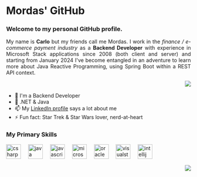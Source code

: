 <h1>Mordas' GitHub</h1>
<h3 style="text-align: justify;">Welcome to my personal GitHub profile.</h3>

<p style="text-align: justify;"></h2>My name is <b>Carlo</b> but my friends call me Mordas. I work in the <i>finance / e-commerce payment industry</i> as a <b>Backend Developer</b> with experience in Microsoft Stack applications since 2008 (both client and server) and starting from January 2024 I've become entangled in an adventure to learn more about Java Reactive Programming, using Spring Boot within a REST API context.</p>

<p>
<div class="clearfix">
  <table style="border-collapse: collapse;">
    <img align="right" src="https://github-readme-stats.vercel.app/api?username=kingmordas&theme=dark&show_icons=true&show=reviews,prs_merged" />
  </table>
  <ul>
<li>🔭 I'm a Backend Developer</li>
<li>🌱 .NET & Java</li>
<li>📫 My <a href="https://www.linkedin.com/in/arduinicarlo/" target="_blank">LinkedIn profile</a> says a lot about me</li>
<li>⚡ Fun fact: Star Trek & Star Wars lover, nerd-at-heart</li>
  </ul>
</div>
</p>

<h3>My Primary Skills</h3>

<p>
<div align="left">
  <img src="https://cdn.jsdelivr.net/gh/devicons/devicon/icons/csharp/csharp-original.svg" height="40" alt="csharp logo"  />
  <img width="12" />
  <img src="https://cdn.jsdelivr.net/gh/devicons/devicon/icons/java/java-original.svg" height="40" alt="java logo"  />
  <img width="12" />
  <img src="https://cdn.jsdelivr.net/gh/devicons/devicon/icons/javascript/javascript-original.svg" height="40" alt="javascript logo"  />
  <img width="12" />
  <img src="https://cdn.jsdelivr.net/gh/devicons/devicon/icons/microsoftsqlserver/microsoftsqlserver-plain.svg" height="40" alt="microsoftsqlserver logo"  />
  <img width="12" />
  <img src="https://cdn.jsdelivr.net/gh/devicons/devicon/icons/oracle/oracle-original.svg" height="40" alt="oracle logo"  />
  <img width="12" />
  <img src="https://cdn.jsdelivr.net/gh/devicons/devicon/icons/visualstudio/visualstudio-plain.svg" height="40" alt="visualstudio logo"  />
  <img width="12" />
  <img src="https://cdn.jsdelivr.net/gh/devicons/devicon/icons/intellij/intellij-original.svg" height="40" alt="intellij logo"  />
</div>
</p>

<p>
  <img align="right" src="https://github-readme-stats.vercel.app/api/top-langs/?username=kingmordas&size_weight=0.5&count_weight=0.5&theme=dark&layout=normal" />
</p>
